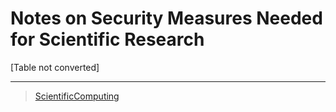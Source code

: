 

Notes on Security Measures Needed for Scientific Research
=========================================================

[Table not converted]

* * * * *

> [ScientificComputing](../ScientificComputing)
